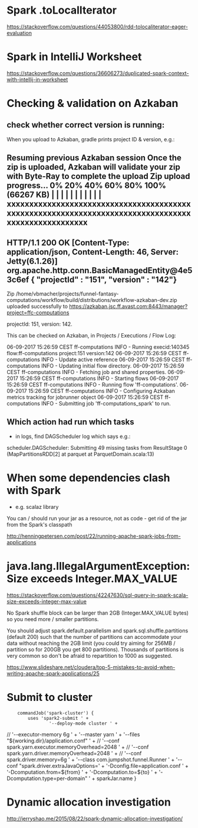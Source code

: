 # Spark .toLocalIterator

 https://stackoverflow.com/questions/44053800/rdd-tolocaliterator-eager-evaluation

# Spark in IntelliJ Worksheet

https://stackoverflow.com/questions/36606273/duplicated-spark-context-with-intellij-in-worksheet


# Checking & validation on Azkaban
  
## check whether correct version is running:

When you upload to Azkaban, gradle prints project ID & version, e.g.:

Resuming previous Azkaban session
Once the zip is uploaded, Azkaban will validate your zip with Byte-Ray to complete the upload
Zip upload progress...
0%                20%                 40%                 60%                 80%                 100% (66267 KB)
|        |         |         |         |         |         |         |         |         |         |
xxxxxxxxxxxxxxxxxxxxxxxxxxxxxxxxxxxxxxxxxxxxxxxxxxxxxxxxxxxxxxxxxxxxxxxxxxxxxxxxxxxxxxxxxxxxxxxxxxxx
--------------------------------------------------------------------------------
HTTP/1.1 200 OK [Content-Type: application/json, Content-Length: 46, Server: Jetty(6.1.26)] org.apache.http.conn.BasicManagedEntity@4e53c6ef
{  "projectId" : "151",  "version" : "142"}
--------------------------------------------------------------------------------
Zip /home/vbmacher/projects/funnel-fantasy-computations/workflow/build/distributions/workflow-azkaban-dev.zip uploaded successfully to https://azkaban.jsc.ff.avast.com:8443/manager?project=ffc-computations



projectId: 151, version: 142.

This can be checked on Azkaban, in Projects / Executions / Flow Log:

06-09-2017 15:26:59 CEST ff-computations INFO - Running execid:140345 flow:ff-computations project:151 version:142
06-09-2017 15:26:59 CEST ff-computations INFO - Update active reference
06-09-2017 15:26:59 CEST ff-computations INFO - Updating initial flow directory.
06-09-2017 15:26:59 CEST ff-computations INFO - Fetching job and shared properties.
06-09-2017 15:26:59 CEST ff-computations INFO - Starting flows
06-09-2017 15:26:59 CEST ff-computations INFO - Running flow 'ff-computations'.
06-09-2017 15:26:59 CEST ff-computations INFO - Configuring Azkaban metrics tracking for jobrunner object
06-09-2017 15:26:59 CEST ff-computations INFO - Submitting job 'ff-computations_spark' to run.

## Which action had run which tasks

- in logs, find DAGScheduler log which says e.g.:

 scheduler.DAGScheduler: Submitting 49 missing tasks from ResultStage 0 (MapPartitionsRDD[2] at parquet at ParquetDomain.scala:13)

# When some dependencies clash with Spark

- e.g. scalaz library

You can / should run your jar as a resource, not as code - get rid of the jar from the Spark's classpath

http://henningpetersen.com/post/22/running-apache-spark-jobs-from-applications


# java.lang.IllegalArgumentException: Size exceeds Integer.MAX_VALUE

https://stackoverflow.com/questions/42247630/sql-query-in-spark-scala-size-exceeds-integer-max-value

No Spark shuffle block can be larger than 2GB (Integer.MAX_VALUE bytes) so you need more / smaller partitions.

You should adjust spark.default.parallelism and spark.sql.shuffle.partitions (default 200) such that the number of partitions can accommodate your data without reaching the 2GB limit (you could try aiming for 256MB / partition so for 200GB you get 800 partitions). Thousands of partitions is very common so don't be afraid to repartition to 1000 as suggested.

https://www.slideshare.net/cloudera/top-5-mistakes-to-avoid-when-writing-apache-spark-applications/25


# Submit to cluster

        commandJob('spark-cluster') {
            uses 'spark2-submit ' +
                    '--deploy-mode cluster ' +
//                    '--executor-memory 6g ' +
                    '--master yarn ' +
                    '--files "${working.dir}/application.conf" ' +
//                    '--conf spark.yarn.executor.memoryOverhead=2048 ' +
//                    '--conf spark.yarn.driver.memoryOverhead=2048 ' +
//                    '--conf spark.driver.memory=6g ' +
                    '--class com.jumpshot.funnel.Runner ' +
                    '--conf "spark.driver.extraJavaOptions=' +
                    '-Dconfig.file=application.conf ' +
                    '-Dcomputation.from=${from} ' +
                    '-Dcomputation.to=${to} ' +
                    '-Dcomputation.type=per-domain" ' + sparkJar.name
        }



# Dynamic allocation investigation

http://jerryshao.me/2015/08/22/spark-dynamic-allocation-investigation/


































